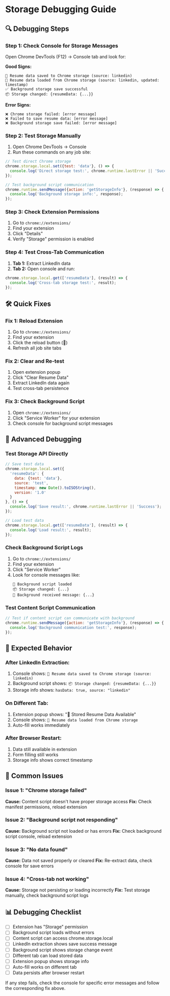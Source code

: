 # Storage Debugging Guide

## 🔍 **Debugging Steps**

### **Step 1: Check Console for Storage Messages**
Open Chrome DevTools (F12) → Console tab and look for:

**Good Signs:**
```
💾 Resume data saved to Chrome storage (source: linkedin)
📂 Resume data loaded from Chrome storage (source: linkedin, updated: timestamp)
✅ Background storage save successful
📦 Storage changed: {resumeData: {...}}
```

**Error Signs:**
```
❌ Chrome storage failed: [error message]
❌ Failed to save resume data: [error message]
❌ Background storage save failed: [error message]
```

### **Step 2: Test Storage Manually**
1. Open Chrome DevTools → Console
2. Run these commands on any job site:

```javascript
// Test direct Chrome storage
chrome.storage.local.set({test: 'data'}, () => {
  console.log('Direct storage test:', chrome.runtime.lastError || 'Success');
});

// Test background script communication
chrome.runtime.sendMessage({action: 'getStorageInfo'}, (response) => {
  console.log('Background storage info:', response);
});
```

### **Step 3: Check Extension Permissions**
1. Go to `chrome://extensions/`
2. Find your extension
3. Click "Details"
4. Verify "Storage" permission is enabled

### **Step 4: Test Cross-Tab Communication**
1. **Tab 1:** Extract LinkedIn data
2. **Tab 2:** Open console and run:
```javascript
chrome.storage.local.get(['resumeData'], (result) => {
  console.log('Cross-tab storage test:', result);
});
```

## 🛠️ **Quick Fixes**

### **Fix 1: Reload Extension**
1. Go to `chrome://extensions/`
2. Find your extension
3. Click the reload button (🔄)
4. Refresh all job site tabs

### **Fix 2: Clear and Re-test**
1. Open extension popup
2. Click "Clear Resume Data"
3. Extract LinkedIn data again
4. Test cross-tab persistence

### **Fix 3: Check Background Script**
1. Open `chrome://extensions/`
2. Click "Service Worker" for your extension
3. Check console for background script messages

## 🔧 **Advanced Debugging**

### **Test Storage API Directly**
```javascript
// Save test data
chrome.storage.local.set({
  'resumeData': {
    data: {test: 'data'},
    source: 'test',
    timestamp: new Date().toISOString(),
    version: '1.0'
  }
}, () => {
  console.log('Save result:', chrome.runtime.lastError || 'Success');
});

// Load test data
chrome.storage.local.get(['resumeData'], (result) => {
  console.log('Load result:', result);
});
```

### **Check Background Script Logs**
1. Go to `chrome://extensions/`
2. Find your extension
3. Click "Service Worker"
4. Look for console messages like:
   ```
   🔄 Background script loaded
   📦 Storage changed: {...}
   📨 Background received message: {...}
   ```

### **Test Content Script Communication**
```javascript
// Test if content script can communicate with background
chrome.runtime.sendMessage({action: 'getStorageInfo'}, (response) => {
  console.log('Background communication test:', response);
});
```

## 🎯 **Expected Behavior**

### **After LinkedIn Extraction:**
1. Console shows: `💾 Resume data saved to Chrome storage (source: linkedin)`
2. Background script shows: `📦 Storage changed: {resumeData: {...}}`
3. Storage info shows: `hasData: true, source: "linkedin"`

### **On Different Tab:**
1. Extension popup shows: "💾 Stored Resume Data Available"
2. Console shows: `📂 Resume data loaded from Chrome storage`
3. Auto-fill works immediately

### **After Browser Restart:**
1. Data still available in extension
2. Form filling still works
3. Storage info shows correct timestamp

## 🚨 **Common Issues**

### **Issue 1: "Chrome storage failed"**
**Cause:** Content script doesn't have proper storage access
**Fix:** Check manifest permissions, reload extension

### **Issue 2: "Background script not responding"**
**Cause:** Background script not loaded or has errors
**Fix:** Check background script console, reload extension

### **Issue 3: "No data found"**
**Cause:** Data not saved properly or cleared
**Fix:** Re-extract data, check console for save errors

### **Issue 4: "Cross-tab not working"**
**Cause:** Storage not persisting or loading incorrectly
**Fix:** Test storage manually, check background script logs

## 📊 **Debugging Checklist**

- [ ] Extension has "Storage" permission
- [ ] Background script loads without errors
- [ ] Content script can access chrome.storage.local
- [ ] LinkedIn extraction shows save success message
- [ ] Background script shows storage change event
- [ ] Different tab can load stored data
- [ ] Extension popup shows storage info
- [ ] Auto-fill works on different tab
- [ ] Data persists after browser restart

If any step fails, check the console for specific error messages and follow the corresponding fix above.
